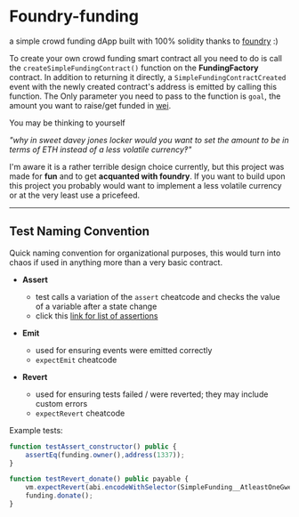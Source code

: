 # Foundry-funding

a simple crowd funding dApp built with 100% solidity thanks to [foundry](https://book.getfoundry.sh/) :)

To create your own crowd funding smart contract all you need to do is call the `createSimpleFundingContract()` function on the **FundingFactory** contract. In addition to returning it directly, a `SimpleFundingContractCreated` event with the newly created contract's address is emitted by calling this function. The Only parameter you need to pass to the function is `goal`, the amount you want to raise/get funded in [wei](https://docs.soliditylang.org/en/v0.8.18/introduction-to-smart-contracts.html#accounts).

You may be thinking to yourself

_"why in sweet davey jones locker would you want to set the amount to be in terms of ETH instead of a less volatile currency‽"_

I'm aware it is a rather terrible design choice currently, but this project was made for **fun** and to get **acquanted with foundry**. If you want to build upon this project you probably would want to implement a less volatile currency or at the very least use a pricefeed.

---

## Test Naming Convention

Quick naming convention for organizational purposes, this would turn into chaos if used in anything more than a very basic contract.

- **Assert**

  - test calls a variation of the `assert` cheatcode and checks the value of a variable after a state change
  - click this [link for list of assertions](https://book.getfoundry.sh/reference/ds-test#asserting)

- **Emit**

  - used for ensuring events were emitted correctly
  - `expectEmit` cheatcode

- **Revert**
  - used for ensuring tests failed / were reverted; they may include custom errors
  - `expectRevert` cheatcode

Example tests:

```js
function testAssert_constructor() public {
    assertEq(funding.owner(),address(1337));
}

function testRevert_donate() public payable {
    vm.expectRevert(abi.encodeWithSelector(SimpleFunding__AtleastOneGwei.selector,msg.value,1e9));
    funding.donate();
}
```
